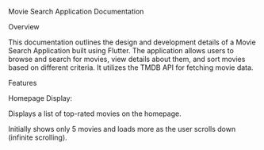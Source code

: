 Movie Search Application Documentation


Overview

This documentation outlines the design and development details of a Movie Search Application built using Flutter. The application allows users to browse and search for movies, view details about them, and sort movies based on different criteria. It utilizes the TMDB API for fetching movie data.

Features

Homepage Display:

Displays a list of top-rated movies on the homepage.

Initially shows only 5 movies and loads more as the user scrolls down (infinite scrolling).

